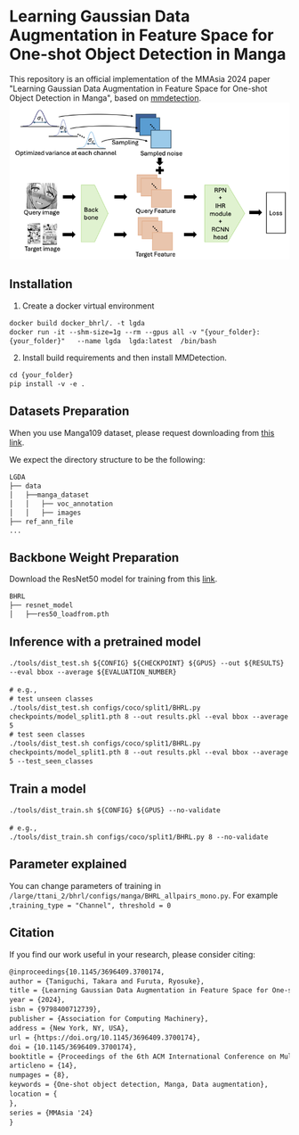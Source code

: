# Learning Gaussian Data Augmentation in Feature Space for One-shot Object Detection in Manga

This repository is an official implementation of the MMAsia 2024 paper "Learning Gaussian Data Augmentation in Feature Space for One-shot Object Detection in Manga", based on [mmdetection](https://github.com/open-mmlab/mmdetection).
![BHRL](images/architecture.png)

## Installation

1. Create a docker virtual environment 

```shell
docker build docker_bhrl/. -t lgda
docker run -it --shm-size=1g --rm --gpus all -v "{your_folder}:{your_folder}"   --name lgda  lgda:latest  /bin/bash 
```

2. Install build requirements and then install MMDetection.

```shell
cd {your_folder}
pip install -v -e . 
```

## Datasets Preparation

When you use Manga109 dataset, please request downloading from [this link](http://www.manga109.org/en/).

We expect the directory structure to be the following:
```
LGDA
├── data
│   ├──manga_dataset
│   │   ├── voc_annotation
│   │   ├── images
├── ref_ann_file
...
```

## Backbone Weight Preparation

Download the ResNet50 model for training from this [link](https://drive.google.com/file/d/1tcRtU-CBu1q00cnnZ6jiF2vvQCzY0a4P/view?usp=sharing).

```
BHRL
├── resnet_model
│   ├──res50_loadfrom.pth
```

## Inference with a pretrained model
```shell
./tools/dist_test.sh ${CONFIG} ${CHECKPOINT} ${GPUS} --out ${RESULTS} --eval bbox --average ${EVALUATION_NUMBER}

# e.g.,
# test unseen classes
./tools/dist_test.sh configs/coco/split1/BHRL.py checkpoints/model_split1.pth 8 --out results.pkl --eval bbox --average 5
# test seen classes
./tools/dist_test.sh configs/coco/split1/BHRL.py checkpoints/model_split1.pth 8 --out results.pkl --eval bbox --average 5 --test_seen_classes
```


## Train a model
```shell
./tools/dist_train.sh ${CONFIG} ${GPUS} --no-validate

# e.g.,
./tools/dist_train.sh configs/coco/split1/BHRL.py 8 --no-validate
```

## Parameter explained
You can change parameters of training in ```/large/ttani_2/bhrl/configs/manga/BHRL_allpairs_mono.py```. For example ,```training_type = "Channel", threshold = 0```


## Citation
If you find our work useful in your research, please consider citing:

```latex
@inproceedings{10.1145/3696409.3700174,
author = {Taniguchi, Takara and Furuta, Ryosuke},
title = {Learning Gaussian Data Augmentation in Feature Space for One-shot Object Detection in Manga},
year = {2024},
isbn = {9798400712739},
publisher = {Association for Computing Machinery},
address = {New York, NY, USA},
url = {https://doi.org/10.1145/3696409.3700174},
doi = {10.1145/3696409.3700174},
booktitle = {Proceedings of the 6th ACM International Conference on Multimedia in Asia},
articleno = {14},
numpages = {8},
keywords = {One-shot object detection, Manga, Data augmentation},
location = {
},
series = {MMAsia '24}
}
```

